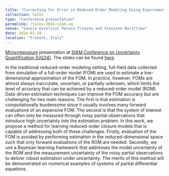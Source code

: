 ```yaml
---
title: "Correcting for Error in Reduced-Order Modeling Using Experimental Partial Observations and Bayesian System ID"
collection: talks
type: "Conference presentation"
permalink: /talks/2024-siam-uq
venue: "Savoia Excelsior Palace Trieste and Stazione Marittima"
date: 2024-02-28
location: "Trieste, Italy"
---
```


[Minisymposium](https://meetings.siam.org/sess/dsp_programsess.cfm?SESSIONCODE=78429) presentation at [SIAM Conference on Uncertainty Quantification (UQ24)](https://www.siam.org/conferences/cm/conference/uq24). The slides can be found [here](../files/2024-siam-uq-slides.pdf).

In the traditional reduced-order modeling setting, full-field data collected from simulation of a full-order model (FOM) are used to estimate a low-dimensional approximation of the FOM. In practice, however, FOMs are almost always inaccurate, uncertain, or partially unknown, which limits the level of accuracy that can be achieved by a reduced-order model (ROM). Data-driven estimation techniques can improve the FOM accuracy but are challenging for two main reasons. The first is that estimation is computationally burdensome since it usually involves many forward evaluations of an expensive FOM. The second is that the system of interest can often only be measured through noisy partial observations that introduce high uncertainty into the estimation problem. In this work, we propose a method for learning reduced-order closure models that is capable of addressing both of these challenges. Firstly, evaluation of the FOM is avoided by performing estimation in the reduced-dimensional space such that only forward evaluations of the ROM are needed. Secondly, we use a Bayesian learning framework that addresses the model uncertainty of the ROM and the measurement uncertainty of the noisy partial observations to deliver robust estimation under uncertainty. The merits of this method will be demonstrated on numerical examples of systems of partial differential equations.